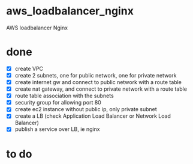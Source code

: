 # aws_loadbalancer_nginx
AWS loadbalancer Nginx


# done
- [x] create VPC
- [x] create 2 subnets, one for public network, one for private network
- [x] create internet gw and connect to public network with a route table
- [x] create nat gateway, and connect to private network with a route table
- [x] route table association with the subnets 
- [x] security group for allowing port 80
- [x] create ec2 instance without public ip, only private subnet
- [x] create a LB (check Application Load Balancer or Network Load Balancer)
- [x] publish a service over LB, ie nginx

# to do

